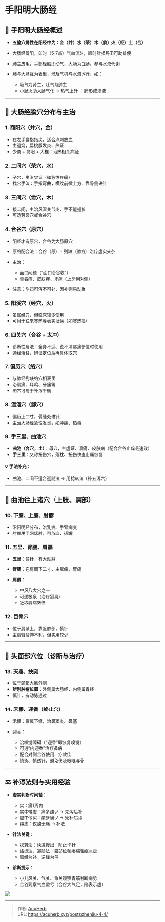 # 手阳明大肠经


## 📌 手阳明大肠经概述

* **五腧穴属性在阳经中为：金（井）水（荣）木（俞）火（经）土（合）**
* 大肠经属阳，卯时（5-7点）气血流注，顺时针揉丹田可助排便
* 肺主皮毛，手部轻触即动气，大肠为白肠，参与水液代谢
* 肺与大肠互为表里，涉及气机与水液运行，如：

  * 吸气为肾主，吐气为肺主
  * 小肠火助大肠气化 → 热气上升 → 肺形成津液

---

## 📍 大肠经腧穴分布与主治

### 1. 商阳穴（井穴，金）

* 在左手食指指尖，适合点刺放血
* 主退烧，扁桃腺发炎、热证
* 少商 + 商阳 + 大椎：治热相关病证

### 2. 二间穴（荣穴，水）

* 子穴，主治实证（如急性疼痛）
* 找穴手法：手指弯曲，横纹前微上方，靠骨侧进针

### 3. 三间穴（俞穴，木）

* 接二间，主治风湿关节炎、手不能握拳
* 可透劳宫穴或合谷穴

### 4. 合谷穴（原穴）

* 阳经才有原穴，合谷为大肠原穴
* 原络配合法：合谷（原）+ 列缺（肺络）治疗虚实夹杂
* 主治：

  * 面口问题（“面口合谷收”）
  * 青春痘、皮肤痒、牙痛（上牙用对侧）
* 注意：孕妇可泻不可补，因补则易动胎

### 5. 阳溪穴（经穴，火）

* 虽属经穴，但临床较少使用
* 可用于往来寒热等表实证候（如寒热疟）

### 6. 四关穴（合谷 + 太冲）

* 诊断性用法：全身不适、说不清疼痛部位时使用
* 通经活络，辨证定位后再具体取穴

### 7. 偏历穴（络穴）

* 与肺经列缺络穴相表里
* 治肩痛、耳鸣、牙痛等
* 络穴可用于补泻平衡

### 8. 温溜穴（郄穴）

* 偏历上二寸，骨缝处进针
* 主治大肠经急性发炎，如肿痛、热毒

### 9. 手三里、曲池穴

* **曲池（合穴，土）**：母穴，主虚证、肩痛、皮肤病（配合合谷止痒最速效）
* **手三里**：又称扭伤穴，落枕、扭伤快速止痛恢复

#### 💡 手法补充：

* 曲池、二间不适合迎随法 → 用捻转法（补五泻六）

---

## 💪 曲池往上诸穴（上肢、肩部）

### 10. 下廉、上廉、肘髎

* 沿阳明经分布，治乳痈、手臂病变
* 肘髎用于网球肘，可放血、拔罐

### 11. 五里、臂臑、肩髃

* **五里**：禁针，有大动脉
* **臂臑**：在肩髃下二寸，主瘰疬、臂痛
* **肩髃**：

  * 中风八大穴之一
  * 可透极泉（治疗狐臭）
  * 近取肩病效佳

### 12. 巨骨穴

* 位于肩髃上，靠近肺部，慎针
* 主肩臂屈伸不利，但实用较少

---

## 🧠 头面部穴位（诊断与治疗）

### 13. 天鼎、扶突

* 位于颈部大筋外侧
* **辨别肿瘤位置**：外侧属大肠经，内侧属胃经
* 慎针，有动脉通过

### 14. 禾髎、迎香（终止穴）

* 禾髎：鼻翼下缘，治鼻窦炎、鼻塞
* 迎香：

  * 治嗅觉障碍（“迎香”即恢复嗅觉）
  * 可透“内迎香”治疗鼻病
  * 配合对侧合谷使用，疗效佳
  * 慎灸、慎透针，避免伤及眼眶与骨

---

## ⚖️ 补泻法则与实用经验

* **虚实判断时间轴**：

  * 实：痛1周内
  * 实中带虚：痛多酸少 → 先泻后补
  * 虚中带实：酸多痛少 → 先补后泻
  * 纯虚：仅酸无痛 → 补法

* **针法关键**：

  * 捻转法：快进慢出，防止卡针
  * 插提法、迎随法：因部位和疼痛强度决定
  * 顺经为补，逆经为泻

* **诊断提示**：

  * 小儿风关、气关、命关观察青筋判断病势
  * 合谷观察气血盈亏（合谷大气足，陷表示虚）

![](http://img.xingtan.one/i/2025/07/12/6872348d37de5.webp)

---

> 作者: [AcuHerb](https://acuherb.xyz)  
> URL: https://acuherb.xyz/posts/zhenjiu-4-4/  

